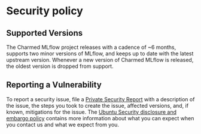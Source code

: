 # Security policy

## Supported Versions

The Charmed MLflow project releases with a cadence of ~6 months, supports two minor versions of MLflow, and keeps up to date with the latest upstream version. Whenever a new version of Charmed MLflow is released, the oldest version is dropped from support.

## Reporting a Vulnerability

To report a security issue, file a [Private Security Report](https://github.com/canonical/mlflow-operator/security/advisories/new) with a description of the issue, the steps you took to create the issue, affected versions, and, if known, mitigations for the issue.
The [Ubuntu Security disclosure and embargo policy](https://ubuntu.com/security/disclosure-policy) contains more information about what you can expect when you contact us and what we expect from you.
